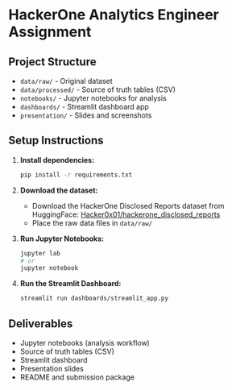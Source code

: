 # HackerOne Analytics Engineer Assignment

## Project Structure

- `data/raw/` - Original dataset
- `data/processed/` - Source of truth tables (CSV)
- `notebooks/` - Jupyter notebooks for analysis
- `dashboards/` - Streamlit dashboard app
- `presentation/` - Slides and screenshots

## Setup Instructions

1. **Install dependencies:**
   ```bash
   pip install -r requirements.txt
   ```

2. **Download the dataset:**
   - Download the HackerOne Disclosed Reports dataset from HuggingFace: [Hacker0x01/hackerone_disclosed_reports](https://huggingface.co/datasets/Hacker0x01/hackerone_disclosed_reports)
   - Place the raw data files in `data/raw/`

3. **Run Jupyter Notebooks:**
   ```bash
   jupyter lab
   # or
   jupyter notebook
   ```

4. **Run the Streamlit Dashboard:**
   ```bash
   streamlit run dashboards/streamlit_app.py
   ```

## Deliverables
- Jupyter notebooks (analysis workflow)
- Source of truth tables (CSV)
- Streamlit dashboard
- Presentation slides
- README and submission package 
